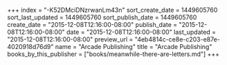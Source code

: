 +++
index = "-K52DMciDNzrwanLm43n"
sort_create_date = 1449605760
sort_last_updated = 1449605760
sort_publish_date = 1449605760
create_date = "2015-12-08T12:16:00-08:00"
publish_date = "2015-12-08T12:16:00-08:00"
date = "2015-12-08T12:16:00-08:00"
last_updated = "2015-12-08T12:16:00-08:00"
preview_url = "4eb4814c-ce8e-c203-e87e-4020918d76d9"
name = "Arcade Publishing"
title = "Arcade Publishing"
books_by_this_publisher = ["books/meanwhile-there-are-letters.md"]
+++
